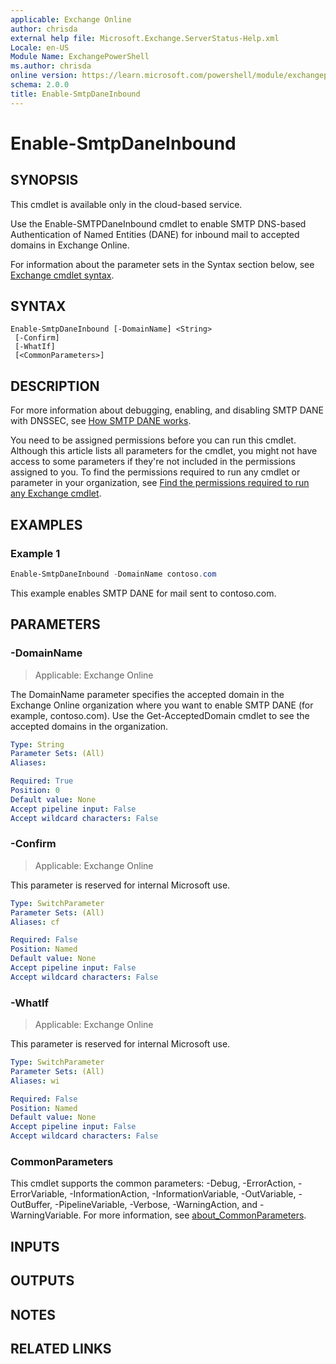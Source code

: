 ```yaml
---
applicable: Exchange Online
author: chrisda
external help file: Microsoft.Exchange.ServerStatus-Help.xml
Locale: en-US
Module Name: ExchangePowerShell
ms.author: chrisda
online version: https://learn.microsoft.com/powershell/module/exchangepowershell/enable-smtpdaneinbound
schema: 2.0.0
title: Enable-SmtpDaneInbound
---
```


# Enable-SmtpDaneInbound

## SYNOPSIS
This cmdlet is available only in the cloud-based service.

Use the Enable-SMTPDaneInbound cmdlet to enable SMTP DNS-based Authentication of Named Entities (DANE) for inbound mail to accepted domains in Exchange Online.

For information about the parameter sets in the Syntax section below, see [Exchange cmdlet syntax](https://learn.microsoft.com/powershell/exchange/exchange-cmdlet-syntax).

## SYNTAX

```
Enable-SmtpDaneInbound [-DomainName] <String>
 [-Confirm]
 [-WhatIf]
 [<CommonParameters>]
```

## DESCRIPTION
For more information about debugging, enabling, and disabling SMTP DANE with DNSSEC, see [How SMTP DANE works](https://learn.microsoft.com/purview/how-smtp-dane-works).

You need to be assigned permissions before you can run this cmdlet. Although this article lists all parameters for the cmdlet, you might not have access to some parameters if they're not included in the permissions assigned to you. To find the permissions required to run any cmdlet or parameter in your organization, see [Find the permissions required to run any Exchange cmdlet](https://learn.microsoft.com/powershell/exchange/find-exchange-cmdlet-permissions).

## EXAMPLES

### Example 1
```powershell
Enable-SmtpDaneInbound -DomainName contoso.com
```

This example enables SMTP DANE for mail sent to contoso.com.

## PARAMETERS

### -DomainName

> Applicable: Exchange Online

The DomainName parameter specifies the accepted domain in the Exchange Online organization where you want to enable SMTP DANE (for example, contoso.com). Use the Get-AcceptedDomain cmdlet to see the accepted domains in the organization.

```yaml
Type: String
Parameter Sets: (All)
Aliases:

Required: True
Position: 0
Default value: None
Accept pipeline input: False
Accept wildcard characters: False
```

### -Confirm

> Applicable: Exchange Online

This parameter is reserved for internal Microsoft use.

```yaml
Type: SwitchParameter
Parameter Sets: (All)
Aliases: cf

Required: False
Position: Named
Default value: None
Accept pipeline input: False
Accept wildcard characters: False
```

### -WhatIf

> Applicable: Exchange Online

This parameter is reserved for internal Microsoft use.

```yaml
Type: SwitchParameter
Parameter Sets: (All)
Aliases: wi

Required: False
Position: Named
Default value: None
Accept pipeline input: False
Accept wildcard characters: False
```

### CommonParameters
This cmdlet supports the common parameters: -Debug, -ErrorAction, -ErrorVariable, -InformationAction, -InformationVariable, -OutVariable, -OutBuffer, -PipelineVariable, -Verbose, -WarningAction, and -WarningVariable. For more information, see [about_CommonParameters](https://go.microsoft.com/fwlink/p/?LinkID=113216).

## INPUTS

## OUTPUTS

## NOTES

## RELATED LINKS
